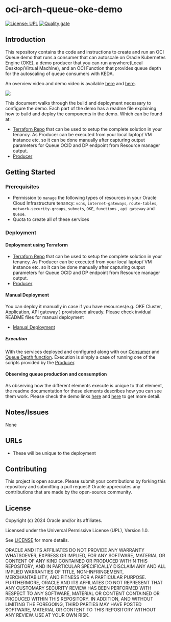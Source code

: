 # oci-arch-queue-oke-demo

[![License: UPL](https://img.shields.io/badge/license-UPL-green)](https://img.shields.io/badge/license-UPL-green) [![Quality gate](https://sonarcloud.io/api/project_badges/quality_gate?project=oracle-devrel_oci-arch-queue-oke-demo)](https://sonarcloud.io/dashboard?id=oracle-devrel_oci-arch-queue-oke-demo)

## Introduction
This repository contains the code and instructions to create and run an OCI Queue demo that runs a consumer that can autoscale on Oracle Kubernetes Engine (OKE), a demo producer that you can run anywhere(Local Desktop/Virtual Machine), and an OCI Function that provides queue depth for the autoscaling of queue consumers with KEDA.

An overview video and demo video is available [here](https://youtu.be/4RMA_EMjyfo) and [here](https://www.youtube.com/watch?v=wC3h9LmKgGY).

![](images/demo-architecture.png)

This document walks through the build and deployment necessary to configure the demo. Each part of the demo has a readme file explaining how to build and deploy the components in the demo. Which can be found at:

- <a href="https://github.com/oracle-devrel/terraform-oci-arch-queue" target="_blank">Terraforn Repo</a> that can be used to setup the complete solution in your tenancy. As Producer can be executed from your local laptop/ VM instance etc. so it can be done manually after capturing output parameters for Queue OCID and DP endpoint from Resource manager output.
- [Producer](./local-producer/readme.md)


## Getting Started


### Prerequisites

- Permission to `manage` the following types of resources in your Oracle Cloud Infrastructure tenancy: `vcns`, `internet-gateways`, `route-tables`, `network-security-groups`, `subnets`, `OKE`, `functions` , `api gateway` and `Queue`.
- Quota to create all of these services  


### Deployment

#### Deployment using Terraform
- <a href="https://github.com/oracle-devrel/terraform-oci-arch-queue">Terraforn Repo</a> that can be used to setup the complete solution in your tenancy. As Producer can be executed from your local laptop/ VM instance etc. so it can be done manually after capturing output parameters for Queue OCID and DP endpoint from Resource manager output.
- [Producer](./local-producer/readme.md)

#### Manual Deployment

You can deploy it manually in case if you have resources(e.g. OKE Cluster, Application, API gateway ) provisioned already. Please check invidual README files for manual deployment
- [Manual Deployment](./README_manual.md)

##### Execution

With the services deployed and configured along with our [Consumer](./oke-consumer/readme.md) and [Queue Depth function](./queue-length-function/readme.md). Execution is simply a case of running one of the scripts provided by the [Producer](./local-producer/readme.md).

#### Observing queue production and consumption

As observing how the different elements execute is unique to that element, the readme documentation for those elements describes how you can see them work. Please check the demo links [here](https://youtu.be/4RMA_EMjyfo) and [here](https://www.youtube.com/watch?v=wC3h9LmKgGY) to get more detail.

## Notes/Issues

None

## URLs
* These will be unique to the deployment

## Contributing
This project is open source.  Please submit your contributions by forking this repository and submitting a pull request!  Oracle appreciates any contributions that are made by the open-source community.

## License
Copyright (c) 2024 Oracle and/or its affiliates.

Licensed under the Universal Permissive License (UPL), Version 1.0.

See [LICENSE](LICENSE.txt) for more details.

ORACLE AND ITS AFFILIATES DO NOT PROVIDE ANY WARRANTY WHATSOEVER, EXPRESS OR IMPLIED, FOR ANY SOFTWARE, MATERIAL OR CONTENT OF ANY KIND CONTAINED OR PRODUCED WITHIN THIS REPOSITORY, AND IN PARTICULAR SPECIFICALLY DISCLAIM ANY AND ALL IMPLIED WARRANTIES OF TITLE, NON-INFRINGEMENT, MERCHANTABILITY, AND FITNESS FOR A PARTICULAR PURPOSE.  FURTHERMORE, ORACLE AND ITS AFFILIATES DO NOT REPRESENT THAT ANY CUSTOMARY SECURITY REVIEW HAS BEEN PERFORMED WITH RESPECT TO ANY SOFTWARE, MATERIAL OR CONTENT CONTAINED OR PRODUCED WITHIN THIS REPOSITORY. IN ADDITION, AND WITHOUT LIMITING THE FOREGOING, THIRD PARTIES MAY HAVE POSTED SOFTWARE, MATERIAL OR CONTENT TO THIS REPOSITORY WITHOUT ANY REVIEW. USE AT YOUR OWN RISK. 
